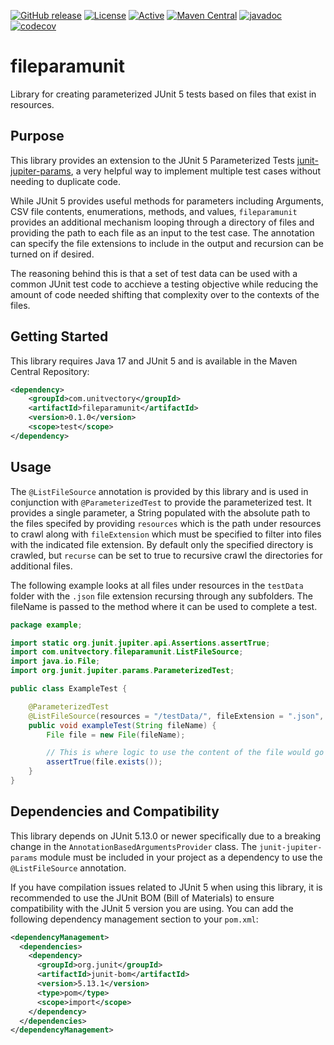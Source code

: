 [![GitHub release](https://img.shields.io/github/release/UnitVectorY-Labs/fileparamunit.svg)](https://github.com/UnitVectorY-Labs/fileparamunit/releases/latest) [![License](https://img.shields.io/badge/License-EPL%202.0-blue.svg)](https://www.eclipse.org/legal/epl-v20.html) [![Active](https://img.shields.io/badge/Status-Active-green)](https://guide.unitvectorylabs.com/bestpractices/status/#active) [![Maven Central](https://img.shields.io/maven-central/v/com.unitvectory/fileparamunit)](https://central.sonatype.com/artifact/com.unitvectory/fileparamunit) [![javadoc](https://javadoc.io/badge2/com.unitvectory/fileparamunit/javadoc.svg)](https://javadoc.io/doc/com.unitvectory/fileparamunit) [![codecov](https://codecov.io/gh/UnitVectorY-Labs/fileparamunit/graph/badge.svg?token=4V52PCKXPU)](https://codecov.io/gh/UnitVectorY-Labs/fileparamunit)

# fileparamunit

Library for creating parameterized JUnit 5 tests based on files that exist in resources.

## Purpose

This library provides an extension to the JUnit 5 Parameterized Tests [junit-jupiter-params](https://mvnrepository.com/artifact/org.junit.jupiter/junit-jupiter-params), a very helpful way to implement multiple test cases without needing to duplicate code.

While JUnit 5 provides useful methods for parameters including Arguments, CSV file contents, enumerations, methods, and values, `fileparamunit` provides an additional mechanism looping through a directory of files and providing the path to each file as an input to the test case. The annotation can specify the file extensions to include in the output and recursion can be turned on if desired.

The reasoning behind this is that a set of test data can be used with a common JUnit test code to acchieve a testing objective while reducing the amount of code needed shifting that complexity over to the contexts of the files.

## Getting Started

This library requires Java 17 and JUnit 5 and is available in the Maven Central Repository:

```xml
<dependency>
    <groupId>com.unitvectory</groupId>
    <artifactId>fileparamunit</artifactId>
    <version>0.1.0</version>
    <scope>test</scope>
</dependency>
```

## Usage

The `@ListFileSource` annotation is provided by this library and is used in conjunction with `@ParameterizedTest` to provide the parameterized test. It provides a single parameter, a String populated with the absolute path to the files specifed by providing `resources` which is the path under resources to crawl along with `fileExtension` which must be specified to filter into files with the indicated file extension. By default only the specified directory is crawled, but `recurse` can be set to true to recursive crawl the directories for additional files.

The following example looks at all files under resources in the `testData` folder with the `.json` file extension recursing through any subfolders. The fileName is passed to the method where it can be used to complete a test.

```java
package example;

import static org.junit.jupiter.api.Assertions.assertTrue;
import com.unitvectory.fileparamunit.ListFileSource;
import java.io.File;
import org.junit.jupiter.params.ParameterizedTest;

public class ExampleTest {

    @ParameterizedTest
    @ListFileSource(resources = "/testData/", fileExtension = ".json", recurse = true)
    public void exampleTest(String fileName) {
        File file = new File(fileName);

        // This is where logic to use the content of the file would go
        assertTrue(file.exists());
    }
}
```

## Dependencies and Compatibility

This library depends on JUnit 5.13.0 or newer specifically due to a breaking change in the `AnnotationBasedArgumentsProvider` class. The `junit-jupiter-params` module must be included in your project as a dependency to use the `@ListFileSource` annotation.

If you have compilation issues related to JUnit 5 when using this library, it is recommended to use the JUnit BOM (Bill of Materials) to ensure compatibility with the JUnit 5 version you are using. You can add the following dependency management section to your `pom.xml`:

```xml
<dependencyManagement>
  <dependencies>
    <dependency>
      <groupId>org.junit</groupId>
      <artifactId>junit-bom</artifactId>
      <version>5.13.1</version>
      <type>pom</type>
      <scope>import</scope>
    </dependency>
  </dependencies>
</dependencyManagement>
```
